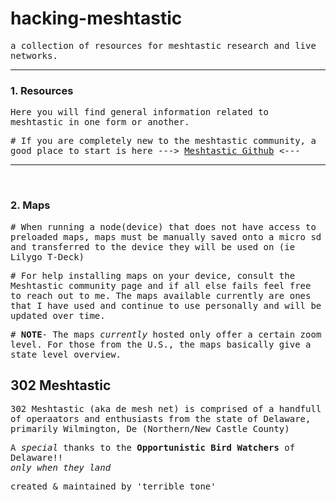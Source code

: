# hacking-meshtastic</br>
<tt>a collection of resources for meshtastic research and live networks.</tt>  
<hr noshade>

### 1. Resources </br>
<tt>Here you will find general information related to meshtastic in one form or another.</tt></br>  

<tt># If you are completely new to the meshtastic community, a good place to start is here ---> [Meshtastic Github](https://github.com/meshtastic) <--- </tt></br>
<hr noshade>
<br>

### 2. Maps
<tt># When running a node(device) that does not have access to preloaded maps, maps must be manually saved onto a micro sd and transferred to the device they will be used on (ie Lilygo T-Deck)</tt></br>

<tt># For help installing maps on your device, consult the Meshtastic community page and if all else fails feel free to reach out to me. The maps available currently are ones that I have used and continue to use personally and will be updated over time.</tt></br>

<tt># **NOTE**- The maps *currently* hosted only offer a certain zoom level. For those from the U.S., the maps basically give a state level overview.</tt></br> 

## 302 Meshtastic
<tt>302 Meshtastic (aka de mesh net) is comprised of a handfull of operaators and enthusiasts from the state of Delaware, primarily Wilmington, De (Northern/New Castle County)</tt></br>

<tt>A *special* thanks to the **Opportunistic Bird Watchers** of Delaware!!</tt></br>
<tt>*only when they land*</tt></br>

<tt>created & maintained by 'terrible tone'</tt>
